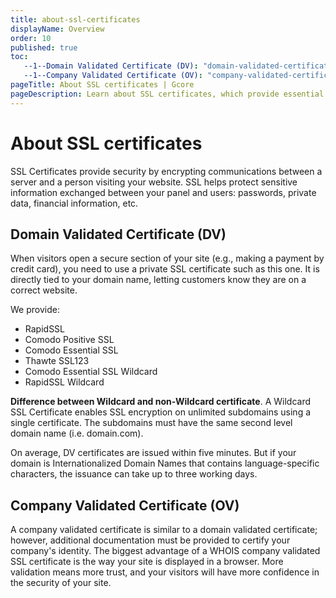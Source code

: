 ```yaml
---
title: about-ssl-certificates
displayName: Overview
order: 10
published: true
toc:
   --1--Domain Validated Certificate (DV): "domain-validated-certificate-dv"
   --1--Company Validated Certificate (OV): "company-validated-certificate-ov"
pageTitle: About SSL certificates | Gcore
pageDescription: Learn about SSL certificates, which provide essential security by encrypting communications between your website and users.
---
```

# About SSL certificates

SSL Certificates provide security by encrypting communications between a server and a person visiting your website. SSL helps protect sensitive information exchanged between your panel and users: passwords, private data, financial information, etc.

## Domain Validated Certificate (DV)

When visitors open a secure section of your site (e.g., making a payment by credit card), you need to use a private SSL certificate such as this one. It is directly tied to your domain name, letting customers know they are on a correct website.

We provide:

- RapidSSL
- Comodo Positive SSL
- Comodo Essential SSL
- Thawte SSL123
- Comodo Essential SSL Wildcard
- RapidSSL Wildcard

**Difference between Wildcard and non-Wildcard certificate**. A Wildcard SSL Certificate enables SSL encryption on unlimited subdomains using a single certificate. The subdomains must have the same second level domain name (i.e. domain.com).

On average, DV certificates are issued within five minutes. But if your domain is Internationalized Domain Names that contains language-specific characters, the issuance can take up to three working days.

## Company Validated Certificate (OV)

A company validated certificate is similar to a domain validated certificate; however, additional documentation must be provided to certify your company's identity. The biggest advantage of a WHOIS company validated SSL certificate is the way your site is displayed in a browser. More validation means more trust, and your visitors will have more confidence in the security of your site.